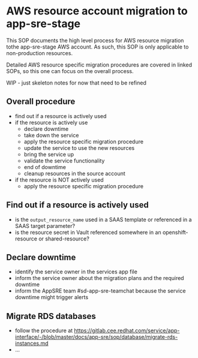 # AWS resource account migration to app-sre-stage

This SOP documents the high level process for AWS resource migration tothe app-sre-stage AWS account.
As such, this SOP is only applicable to non-production resources.

Detailed AWS resource specific migration procedures are covered in linked SOPs, so this one can focus on the overall process.

WIP - just skeleton notes for now that need to be refined

## Overall procedure
- find out if a resource is actively used
- if the resource is actively use
  - declare downtime
  - take down the service
  - apply the resource specific migration procedure
  - update the service to use the new resources
  - bring the service up
  - validate the service functionality
  - end of downtime
  - cleanup resources in the source account
- if the resource is NOT actively used
  - apply the resource specific migration procedure


## Find out if a resource is actively used
- is the `output_resource_name` used in a SAAS template or referenced in a SAAS target parameter?
- is the resource secret in Vault referenced somewhere in an openshift-resource or shared-resource?

## Declare downtime
- identify the service owner in the services app file
- inform the service owner about the migration plans and the required downtime
- inform the AppSRE team #sd-app-sre-teamchat because the service downtime might trigger alerts

## Migrate RDS databases
- follow the procedure at https://gitlab.cee.redhat.com/service/app-interface/-/blob/master/docs/app-sre/sop/database/migrate-rds-instances.md
- ...
